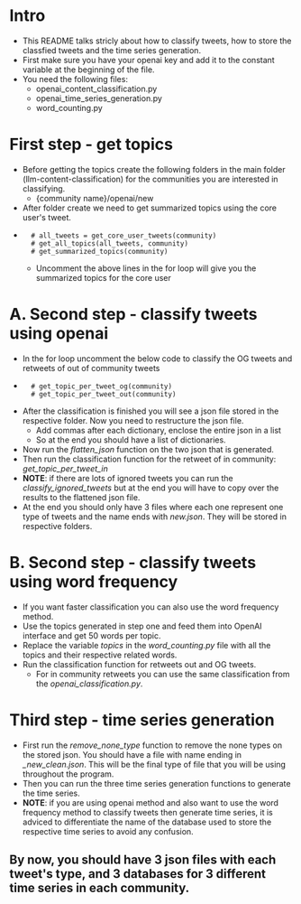 # Intro
- This README talks stricly about how to classify tweets, how to store the classfied tweets and the time series generation. 
- First make sure you have your openai key and add it to the constant variable at the beginning of the file. 
- You need the following files:
    - openai_content_classification.py
    - openai_time_series_generation.py
    - word_counting.py

# First step - get topics
- Before getting the topics create the following folders in the main folder (llm-content-classification) for the communities you are interested in classifying. 
    - {community name}/openai/new
- After folder create we need to get summarized topics using the core user's tweet. 
-       # all_tweets = get_core_user_tweets(community)
        # get_all_topics(all_tweets, community)
        # get_summarized_topics(community)
    - Uncomment the above lines in the for loop will give you the summarized topics for the core user

# A. Second step - classify tweets using openai
- In the for loop uncomment the below code to classify the OG tweets and retweets of out of community tweets
-       # get_topic_per_tweet_og(community)
        # get_topic_per_tweet_out(community)
- After the classification is finished you will see a json file stored in the respective folder. Now you need to restructure the json file. 
    - Add commas after each dictionary, enclose the entire json in a list
    - So at the end you should have a list of dictionaries. 
- Now run the *flatten_json* function on the two json that is generated. 
- Then run the classification function for the retweet of in community: *get_topic_per_tweet_in*
- **NOTE**: if there are lots of ignored tweets you can run the *classify_ignored_tweets* but at the end you will have to copy over the results to the flattened json file.  
- At the end you should only have 3 files where each one represent one type of tweets and the name ends with *new.json*. They will be stored in respective folders. 

# B. Second step - classify tweets using word frequency
- If you want faster classification you can also use the word frequency method. 
- Use the topics generated in step one and feed them into OpenAI interface and get 50 words per topic. 
- Replace the variable *topics* in the *word_counting.py* file with all the topics and their respective related words. 
- Run the classification function for retweets out and OG tweets. 
    - For in community retweets you can use the same classification from the *openai_classification.py*.

# Third step - time series generation
- First run the *remove_none_type* function to remove the none types on the stored json. You should have a file with name ending in *_new_clean.json*. This will be the final type of file that you will be using throughout the program. 
- Then you can run the three time series generation functions to generate the time series. 
- **NOTE**: if you are using openai method and also want to use the word frequency method to classify tweets then generate time series, it is adviced to differentiate the name of the database used to store the respective time series to avoid any confusion. 

 ## By now, you should have 3 json files with each tweet's type, and 3 databases for 3 different time series in each community.